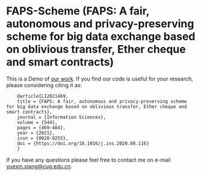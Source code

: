 # FAPS-Scheme (FAPS: A fair, autonomous and privacy-preserving scheme for big data exchange based on oblivious transfer, Ether cheque and smart contracts)

This is a Demo of [our work](https://www.sciencedirect.com/science/article/abs/pii/S0020025520308823). If you find our code is useful for your research, please considering citing it as:

        @article{LI2021469,
        title = {FAPS: A fair, autonomous and privacy-preserving scheme for big data exchange based on oblivious transfer, Ether cheque and smart contracts},
        journal = {Information Sciences},
        volume = {544},
        pages = {469-484},
        year = {2021},
        issn = {0020-0255},
        doi = {https://doi.org/10.1016/j.ins.2020.08.116}
        }

If you have any questions please feel free to contact me on e-mail yuexin.xiang@cug.edu.cn.
